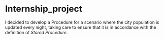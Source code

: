 # Internship_project
I decided to develop a Procedure for a scenario where the city population is updated every night, taking care to ensure that it is in accordance with the definition of <i>Stored Procedure</i>.
